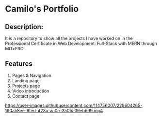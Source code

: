 # Camilo's Portfolio
## Description:
It is a repository to show all the projects I have worked on in the Professional Certificate in Web Development: Full-Stack with MERN through MITxPRO.
## Features
1. Pages & Navigation
2. Landing page
3. Projects page
4. Video introduction
5. Contact page



https://user-images.githubusercontent.com/114756007/229604265-190a58ee-6fed-423a-aa0e-3505a39ebb69.mp4

